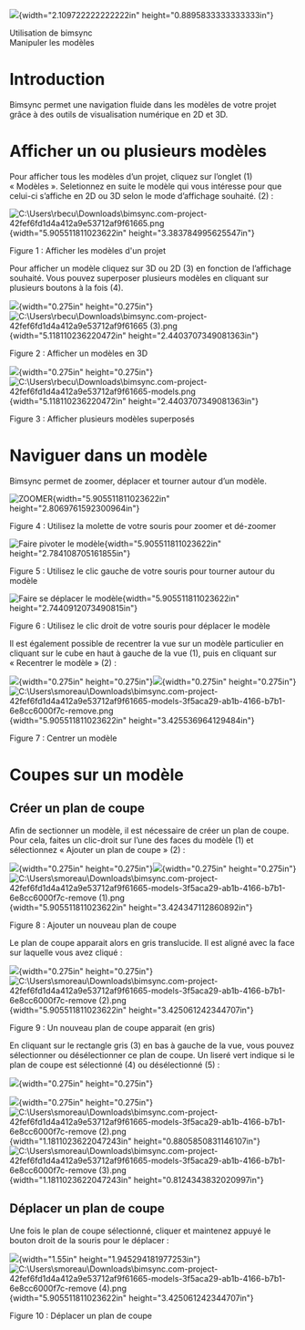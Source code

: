 ![](media/image1.jpeg){width="2.109722222222222in"
height="0.8895833333333333in"}

Utilisation de bimsync\
Manipuler les modèles

Introduction
============

Bimsync permet une navigation fluide dans les modèles de votre projet
grâce à des outils de visualisation numérique en 2D et 3D.

Afficher un ou plusieurs modèles 
=================================

Pour afficher tous les modèles d’un projet, cliquez sur l’onglet (1)
« Modèles ». Seletionnez en suite le modèle qui vous intéresse pour que
celui-ci s’affiche en 2D ou 3D selon le mode d’affichage souhaité. (2) :

![C:\\Users\\rbecu\\Downloads\\bimsync.com-project-42fef6fd1d4a412a9e53712af9f61665.png](media/image2.png){width="5.905511811023622in"
height="3.383784995625547in"}

Figure 1 : Afficher les modèles d'un projet

Pour afficher un modèle cliquez sur 3D ou 2D (3) en fonction de
l’affichage souhaité. Vous pouvez superposer plusieurs modèles en
cliquant sur plusieurs boutons à la fois (4).

![](media/image3.emf){width="0.275in"
height="0.275in"}![C:\\Users\\rbecu\\Downloads\\bimsync.com-project-42fef6fd1d4a412a9e53712af9f61665
(3).png](media/image6.png){width="5.118110236220472in"
height="2.4403707349081363in"}

Figure 2 : Afficher un modèles en 3D

![](media/image3.emf){width="0.275in"
height="0.275in"}![C:\\Users\\rbecu\\Downloads\\bimsync.com-project-42fef6fd1d4a412a9e53712af9f61665-models.png](media/image7.png){width="5.118110236220472in"
height="2.4403707349081363in"}

Figure 3 : Afficher plusieurs modèles superposés

Naviguer dans un modèle
=======================

Bimsync permet de zoomer, déplacer et tourner autour d’un modèle.

![ZOOMER](media/image8.png){width="5.905511811023622in"
height="2.8069761592300964in"}

Figure 4 : Utilisez la molette de votre souris pour zoomer et dé-zoomer

![Faire pivoter le modèle](media/image9.png){width="5.905511811023622in"
height="2.784108705161855in"}

Figure 5 : Utilisez le clic gauche de votre souris pour tourner autour
du modèle

![Faire se déplacer le
modèle](media/image10.png){width="5.905511811023622in"
height="2.7440912073490815in"}

Figure 6 : Utilisez le clic droit de votre souris pour déplacer le
modèle

Il est également possible de recentrer la vue sur un modèle particulier
en cliquant sur le cube en haut à gauche de la vue (1), puis en cliquant
sur « Recentrer le modèle » (2) :

![](media/image3.emf){width="0.275in"
height="0.275in"}![](media/image3.emf){width="0.275in"
height="0.275in"}![C:\\Users\\smoreau\\Downloads\\bimsync.com-project-42fef6fd1d4a412a9e53712af9f61665-models-3f5aca29-ab1b-4166-b7b1-6e8cc6000f7c-remove.png](media/image11.png){width="5.905511811023622in"
height="3.425536964129484in"}

Figure 7 : Centrer un modèle

Coupes sur un modèle
====================

Créer un plan de coupe 
-----------------------

Afin de sectionner un modèle, il est nécessaire de créer un plan de
coupe. Pour cela, faites un clic-droit sur l’une des faces du modèle (1)
et sélectionnez « Ajouter un plan de coupe » (2) :

![](media/image3.emf){width="0.275in"
height="0.275in"}![](media/image3.emf){width="0.275in"
height="0.275in"}![C:\\Users\\smoreau\\Downloads\\bimsync.com-project-42fef6fd1d4a412a9e53712af9f61665-models-3f5aca29-ab1b-4166-b7b1-6e8cc6000f7c-remove
(1).png](media/image12.png){width="5.905511811023622in"
height="3.424347112860892in"}

Figure 8 : Ajouter un nouveau plan de coupe

Le plan de coupe apparait alors en gris translucide. Il est aligné avec
la face sur laquelle vous avez cliqué :

![](media/image3.emf){width="0.275in"
height="0.275in"}![C:\\Users\\smoreau\\Downloads\\bimsync.com-project-42fef6fd1d4a412a9e53712af9f61665-models-3f5aca29-ab1b-4166-b7b1-6e8cc6000f7c-remove
(2).png](media/image13.png){width="5.905511811023622in"
height="3.425061242344707in"}

Figure 9 : Un nouveau plan de coupe apparait (en gris)

En cliquant sur le rectangle gris (3) en bas à gauche de la vue, vous
pouvez sélectionner ou désélectionner ce plan de coupe. Un liseré vert
indique si le plan de coupe est sélectionné (4) ou désélectionné (5) :

![](media/image3.emf){width="0.275in" height="0.275in"}

![](media/image3.emf){width="0.275in"
height="0.275in"}![C:\\Users\\smoreau\\Downloads\\bimsync.com-project-42fef6fd1d4a412a9e53712af9f61665-models-3f5aca29-ab1b-4166-b7b1-6e8cc6000f7c-remove
(2).png](media/image13.png){width="1.1811023622047243in"
height="0.8805850831146107in"}
![C:\\Users\\smoreau\\Downloads\\bimsync.com-project-42fef6fd1d4a412a9e53712af9f61665-models-3f5aca29-ab1b-4166-b7b1-6e8cc6000f7c-remove
(3).png](media/image14.png){width="1.1811023622047243in"
height="0.8124343832020997in"}

Déplacer un plan de coupe
-------------------------

Une fois le plan de coupe sélectionné, cliquer et maintenez appuyé le
bouton droit de la souris pour le déplacer :

![](media/image15.png){width="1.55in"
height="1.945294181977253in"}![C:\\Users\\smoreau\\Downloads\\bimsync.com-project-42fef6fd1d4a412a9e53712af9f61665-models-3f5aca29-ab1b-4166-b7b1-6e8cc6000f7c-remove
(4).png](media/image16.png){width="5.905511811023622in"
height="3.425061242344707in"}

Figure 10 : Déplacer un plan de coupe

